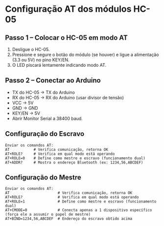 # Configuração AT dos módulos HC-05

## Passo 1 – Colocar o HC-05 em modo AT

1. Desligue o HC-05.
2. Pressione e segure o botão do módulo (se houver) e ligue a alimentação (3.3 ou 5V) no pino KEY/EN.
3. O LED piscará lentamente indicando modo AT.

## Passo 2 – Conectar ao Arduino

- TX do HC-05 → TX do Arduino
- RX do HC-05 → RX do Arduino (usar divisor de tensão)
- VCC → 5V
- GND → GND
- KEY/EN → 5V
- Abrir Monitor Serial a 38400 baud.

## Configuração do Escravo

```
Enviar os comandos AT:
AT           # Verifica comunicação, retorna OK
AT+ROLE?     # Verifica em qual modo está operando
AT+ROLE=0    # Define como mestre e escravo (funcionamento dual)
AT+ADDR?     # Mostra o endereço Bluetooth (ex: 1234,56,ABCDEF)
```

## Configuração do Mestre

```
Enviar os comandos AT:
AT                      # Verifica comunicação, retorna OK
AT+ROLE?                # Verifica em qual modo está operando
AT+ROLE=1               # Define como mestre e escravo (funcionamento dual)
AT+CMODE=0              # Conecta apenas a 1 dispositivo específico (força ele a assumir o papel de mestre)
AT+BIND=1234,56,ABCDEF  # Endereço do escravo obtido acima
```
